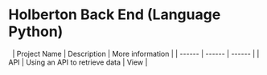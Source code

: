 # Holberton Back End (Language Python)
&nbsp;
| Project Name | Description | More information |
| ------ |  ------ | ------ |
| API | Using an API to retrieve data | View |

